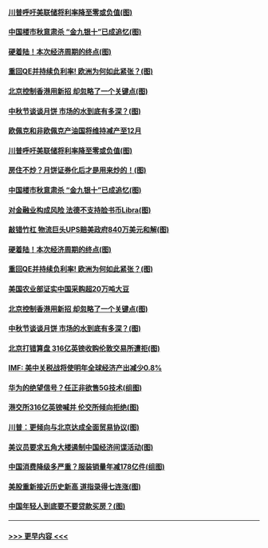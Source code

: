 #### [川普呼吁美联储将利率降至零或负值(图)](../pages/p5/907303.md?t=09141700) 
#### [中国楼市秋意肃杀 “金九银十”已成追忆(图)](../pages/p5/907275.md?t=09141700) 
#### [硬着陆！本次经济周期的终点(图)](../pages/p5/907268.md?t=09141700) 
#### [重回QE并持续负利率! 欧洲为何如此紧张？(图)](../pages/p5/907269.md?t=09141700) 
#### [北京控制香港用新招 却忽略了一个关键点(图)](../pages/p5/907256.md?t=09141700) 
#### [中秋节谈谈月饼 市场的水到底有多深？(图)](../pages/p5/907241.md?t=09141700) 
#### [欧佩克和非欧佩克产油国将维持减产至12月](../pages/p5/907339.md?t=09141700) 
#### [川普呼吁美联储将利率降至零或负值(图)](../pages/p5/907303.md?t=09141700) 
#### [房住不炒？月饼证券化后才是用来炒的！(图)](../pages/p5/907337.md?t=09141700) 
#### [中国楼市秋意肃杀 “金九银十”已成追忆(图)](../pages/p5/907275.md?t=09141700) 
#### [对金融业构成风险 法德不支持脸书币Libra(图)](../pages/p5/907312.md?t=09141700) 
#### [敲错竹杠 物流巨头UPS赔美政府840万美元和解(图)](../pages/p5/907308.md?t=09141700) 
#### [硬着陆！本次经济周期的终点(图)](../pages/p5/907268.md?t=09141700) 
#### [重回QE并持续负利率! 欧洲为何如此紧张？(图)](../pages/p5/907269.md?t=09141700) 
#### [美国农业部证实中国采购超20万吨大豆](../pages/p5/907287.md?t=09141700) 
#### [北京控制香港用新招 却忽略了一个关键点(图)](../pages/p5/907256.md?t=09141700) 
#### [中秋节谈谈月饼 市场的水到底有多深？(图)](../pages/p5/907241.md?t=09141700) 
#### [北京打错算盘 316亿英镑收购伦敦交易所遭拒(图)](../pages/p5/907236.md?t=09141700) 
#### [IMF: 美中关税战将使明年全球经济产出减少0.8%](../pages/p5/907233.md?t=09141700) 
#### [华为的绝望信号？任正非欲售5G技术(组图)](../pages/p5/907155.md?t=09141700) 
#### [港交所316亿英镑喊并 伦交所倾向拒绝(图)](../pages/p5/907207.md?t=09141700) 
#### [川普：更倾向与北京达成全面贸易协议(图)](../pages/p5/907211.md?t=09141700) 
#### [美议员要求五角大楼遏制中国经济间谍活动(图)](../pages/p5/907199.md?t=09141700) 
#### [中国消费降级多严重？服装销量年减178亿件(组图)](../pages/p5/907157.md?t=09141700) 
#### [美股重新接近历史新高 道指录得七连涨(图)](../pages/p5/907182.md?t=09141700) 
#### [中国年轻人到底要不要贷款买房？(图)](../pages/p5/907162.md?t=09141700) 

----
#### [ >>> 更早内容 <<< ](../indexes/p5-earlier.md)
